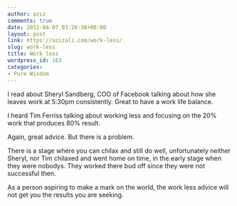 ```yaml
---
author: aziz
comments: true
date: 2012-04-07 03:26:38+00:00
layout: post
link: https://azizali.com/work-less/
slug: work-less
title: Work less
wordpress_id: 163
categories:
- Pure Wisdom
---
```


I read about Sheryl Sandberg, COO of Facebook talking about how she leaves work at 5:30pm consistently. Great to have a work life balance.

I heard Tim Ferriss talking about working less and focusing on the 20% work that produces 80% result.

Again, great advice. But there is a problem.

There is a stage where you can chilax and still do well, unfortunately neither Sheryl, nor Tim chilaxed and went home on time, in the.early stage when they were nobodys. They worked there bud off since they were not successful then.

As a person aspiring to make a mark on the world, the work less advice will not get you the results you are seeking.
